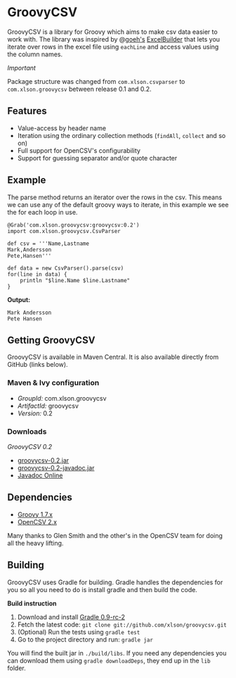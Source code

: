 # GroovyCSV

GroovyCSV is a library for Groovy which aims to make csv data
easier to work with. The library was inspired by @[goeh's](http://twitter.com/goeh)
[ExcelBuilder](http://www.technipelago.se/blog/?p=44) that lets you
iterate over rows in the excel file using `eachLine` and access values
using the column names.

*Important*

Package structure was changed from `com.xlson.csvparser` to
`com.xlson.groovycsv` between release 0.1 and 0.2.

## Features

* Value-access by header name
* Iteration using the ordinary collection methods (`findAll`, `collect`
  and so on)
* Full support for OpenCSV's configurability
* Support for guessing separator and/or quote character

## Example

The parse method returns an iterator over the rows in the csv. This
means we can use any of the default groovy ways to iterate, in this
example we see the for each loop in use.

    @Grab('com.xlson.groovycsv:groovycsv:0.2')
    import com.xlson.groovycsv.CsvParser
    
    def csv = '''Name,Lastname
    Mark,Andersson
    Pete,Hansen'''
    
    def data = new CsvParser().parse(csv)
    for(line in data) {
        println "$line.Name $line.Lastname"
    }

**Output:**

    Mark Andersson
    Pete Hansen

## Getting GroovyCSV

GroovyCSV is available in Maven Central. It is also available directly from GitHub
(links below). 

### Maven & Ivy configuration

* *GroupId:* com.xlson.groovycsv
* *ArtifactId:* groovycsv
* *Version:* 0.2

### Downloads

*GroovyCSV 0.2*

* [groovycsv-0.2.jar](https://github.com/downloads/xlson/groovycsv/groovycsv-0.2.jar)
* [groovycsv-0.2-javadoc.jar](https://github.com/downloads/xlson/groovycsv/groovycsv-0.2-javadoc.jar)
* [Javadoc Online](http://xlson.github.com/groovycsv/docs/0.2/javadoc/)

## Dependencies

* [Groovy 1.7.x](http://groovy.codehaus.org)
* [OpenCSV 2.x](http://opencsv.sourceforge.net/)

Many thanks to Glen Smith and the other's in the OpenCSV team for
doing all the heavy lifting.

## Building

GroovyCSV uses Gradle for building. Gradle handles the dependencies
for you so all you need to do is install gradle and then build the 
code. 

**Build instruction**

1. Download and install [Gradle 0.9-rc-2](http://www.gradle.org/downloads.html)
2. Fetch the latest code: `git clone git://github.com/xlson/groovycsv.git`
3. (Optional) Run the tests using `gradle test`
4. Go to the project directory and run: `gradle jar`

You will find the built jar in `./build/libs`. If you need any
dependencies you can download them using `gradle downloadDeps`, they
end up in the `lib` folder.
